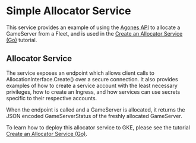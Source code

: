 # Simple Allocator Service

This service provides an example of using the [Agones API](https://godoc.org/agones.dev/agones/pkg/client/clientset/versioned/typed/agones/v1) to allocate a GameServer from a Fleet, and is used in the [Create an Allocator Service (Go)](https://agones.dev/site/docs/tutorials/allocator-service-go/) tutorial.

## Allocator Service
The service exposes an endpoint which allows client calls to AllocationInterface.Create() over a secure connection.  It also provides examples of how to create a service account with the least necessary privileges, how to create an Ingress, and how services can use secrets specific to their respective accounts.

When the endpoint is called and a GameServer is allocated, it returns the JSON encoded GameServerStatus of the freshly allocated GameServer.

To learn how to deploy this allocator service to GKE, please see the tutorial [Create an Allocator Service (Go)](https://agones.dev/site/docs/tutorials/allocator-service-go/).
